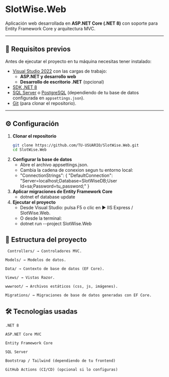 # SlotWise.Web

Aplicación web desarrollada en **ASP.NET Core (.NET 8)** con soporte para Entity Framework Core y arquitectura MVC.

---

## 🚀 Requisitos previos

Antes de ejecutar el proyecto en tu máquina necesitas tener instalado:

- [Visual Studio 2022](https://visualstudio.microsoft.com/es/) con las cargas de trabajo:
  - **ASP.NET y desarrollo web**
  - **Desarrollo de escritorio .NET** (opcional)
- [SDK .NET 8](https://dotnet.microsoft.com/download/dotnet/8.0)
- [SQL Server](https://www.microsoft.com/es-es/sql-server/sql-server-downloads) o [PostgreSQL](https://www.postgresql.org/) (dependiendo de tu base de datos configurada en `appsettings.json`).
- [Git](https://git-scm.com/) (para clonar el repositorio).

---

## ⚙️ Configuración

1. **Clonar el repositorio**
   ```bash
   git clone https://github.com/TU-USUARIO/SlotWise.Web.git
   cd SlotWise.Web
2. **Configurar la base de datos**
    - Abre el archivo appsettings.json.
    - Cambia la cadena de conexion segun tu entorno local:
    - "ConnectionStrings": {
    "DefaultConnection": "Server=localhost;Database=SlotWiseDB;User Id=sa;Password=tu_password;"
    }
3.  **Aplicar migraciones de Entity Framework Core**
    - dotnet ef database update
4. **Ejecutar el proyecto**
    - Desde Visual Studio: pulsa F5 o clic en ▶️ IIS Express / SlotWise.Web.
    - O desde la terminal:
    - dotnet run --project SlotWise.Web

## 📂 Estructura del proyecto

     Controllers/ → Controladores MVC.

    Models/ → Modelos de datos.

    Data/ → Contexto de base de datos (EF Core).

    Views/ → Vistas Razor.

    wwwroot/ → Archivos estáticos (css, js, imágenes).

    Migrations/ → Migraciones de base de datos generadas con EF Core.

## 🛠️ Tecnologías usadas

    .NET 8

    ASP.NET Core MVC

    Entity Framework Core

    SQL Server

    Bootstrap / Tailwind (dependiendo de tu frontend)

    GitHub Actions (CI/CD) (opcional si lo configuras)